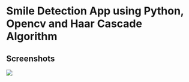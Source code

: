
# Smile Detection App using Python, Opencv and Haar Cascade Algorithm


## Screenshots

![](https://github.com/parulnith/Face-Detection-in-Python-using-OpenCV/blob/master/data/pic.png)
